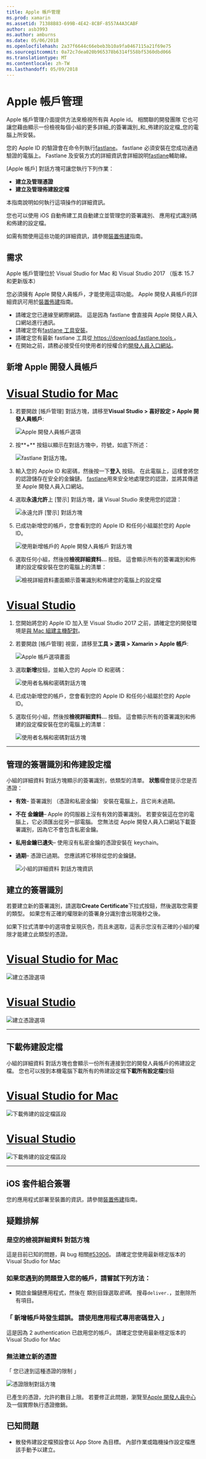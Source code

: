 ```yaml
---
title: Apple 帳戶管理
ms.prod: xamarin
ms.assetid: 71388B83-699B-4E42-8CBF-8557A4A3CABF
author: asb3993
ms.author: amburns
ms.date: 05/06/2018
ms.openlocfilehash: 2a37f6644c66ebeb3b10a9fa0467115a21f69e75
ms.sourcegitcommit: 0a72c7dea020b965378b6314f558bf5360dbd066
ms.translationtype: MT
ms.contentlocale: zh-TW
ms.lasthandoff: 05/09/2018
---
```

# <a name="apple-account-management"></a>Apple 帳戶管理

Apple 帳戶管理介面提供方法來檢視所有與 Apple id。 相關聯的開發團隊 它也可讓您藉由顯示一份檢視每個小組的更多詳細_的簽署識別_和_佈建的設定檔_您的電腦上所安裝。

您的 Apple ID 的驗證會在命令列執行[fastlane](https://fastlane.tools/)。 fastlane 必須安裝在您成功通過驗證的電腦上。 Fastlane 及安裝方式的詳細資訊會詳細說明[fastlane](~/ios/deploy-test/provisioning/fastlane/index.md)輔助線。

[Apple 帳戶] 對話方塊可讓您執行下列作業：

* **建立及管理憑證** 
* **建立及管理佈建設定檔** 

本指南說明如何執行這項操作的詳細資訊。

您也可以使用 iOS 自動佈建工具自動建立並管理您的簽署識別、 應用程式識別碼和佈建的設定檔。

如需有關使用這些功能的詳細資訊，請參閱[裝置佈建](~/ios/get-started/installation/device-provisioning/index.md)指南。
️
## <a name="requirements"></a>需求

Apple 帳戶管理位於 Visual Studio for Mac 和 Visual Studio 2017 （版本 15.7 和更新版本）

您必須擁有 Apple 開發人員帳戶，才能使用這項功能。 Apple 開發人員帳戶的詳細資訊可用於[裝置佈建](~/ios/get-started/installation/device-provisioning/index.md)指南。

- 請確定您已連線至網際網路。 這是因為 fastlane 會直接與 Apple 開發人員入口網站進行通訊。
- 請確定您有[fastlane 工具安裝](~/ios/deploy-test/provisioning/fastlane/index.md#Installation)。
- 請確定您有最新 fastlane 工具從[ https://download.fastlane.tools ](https://download.fastlane.tools)。
- 在開始之前，請務必接受任何使用者的授權合約[開發人員入口網站](https://developer.apple.com/account/)。

## <a name="adding-an-apple-developer-account"></a>新增 Apple 開發人員帳戶

# <a name="visual-studio-for-mactabvsmac"></a>[Visual Studio for Mac](#tab/vsmac)

1. 若要開啟 [帳戶管理] 對話方塊，請移至**Visual Studio > 喜好設定 > Apple 開發人員帳戶**:

    ![Apple 開發人員帳戶選項](apple-account-management-images/image1.png)

2. 按**+** 按鈕以顯示在對話方塊中，符號，如底下所述： 

    ![fastlane 對話方塊。](apple-account-management-images/image2.png)

4. 輸入您的 Apple ID 和密碼，然後按一下**登入** 按鈕。 在此電腦上，這樣會將您的認證儲存在安全的金鑰鏈。 [fastlane](~/ios/deploy-test/provisioning/fastlane/index.md)用來安全地處理您的認證，並將其傳遞至 Apple 開發人員入口網站。
 
5. 選取**永遠允許**上 [警示] 對話方塊，讓 Visual Studio 來使用您的認證：

    ![永遠允許 [警示] 對話方塊](apple-account-management-images/image4.png)

6. 已成功新增您的帳戶，您會看到您的 Apple ID 和任何小組屬於您的 Apple ID。

    ![使用新增帳戶的 Apple 開發人員帳戶 對話方塊](apple-account-management-images/image5.png)

7. 選取任何小組，然後按**檢視詳細資料...** 按鈕。 這會顯示所有的簽署識別和佈建的設定檔安裝在您的電腦上的清單：

    ![檢視詳細資料畫面顯示簽署識別和佈建您的電腦上的設定檔](apple-account-management-images/image6.png)

# <a name="visual-studiotabvswin"></a>[Visual Studio](#tab/vswin)

1. 您開始將您的 Apple ID 加入至 Visual Studio 2017 之前，請確定您的開發環境是[與 Mac 組建主機配對](~/ios/get-started/installation/windows/connecting-to-mac/index.md)。

1. 若要開啟 [帳戶管理] 視窗，請移至**工具 > 選項 > Xamarin > Apple 帳戶**:

    ![Apple 帳戶選項畫面](apple-account-management-images/prov1.png)

1. 選取**新增**按鈕，並輸入您的 Apple ID 和密碼：

    ![使用者名稱和密碼對話方塊](apple-account-management-images/prov1a.png)

1. 已成功新增您的帳戶，您會看到您的 Apple ID 和任何小組屬於您的 Apple ID。
 
1. 選取任何小組，然後按**檢視詳細資料...** 按鈕。 這會顯示所有的簽署識別和佈建的設定檔安裝在您的電腦上的清單：

    ![使用者名稱和密碼對話方塊](apple-account-management-images/prov2.png)

-----


## <a name="managing-signing-identities-and-provisioning-profiles"></a>管理的簽署識別和佈建設定檔

小組的詳細資料 對話方塊顯示的簽署識別，依類型的清單。 **狀態**欄會提示您是否憑證： 

* **有效**– 簽署識別 （憑證和私密金鑰） 安裝在電腦上，且它尚未過期。

* **不在 金鑰鏈**– Apple 的伺服器上沒有有效的簽署識別。 若要安裝這在您的電腦上，它必須匯出從另一部電腦。 您無法從 Apple 開發人員入口網站下載簽署識別，因為它不會包含私密金鑰。

* **私用金鑰已遺失**– 使用沒有私密金鑰的憑證安裝在 keychain。

* **過期**– 憑證已過期。 您應該將它移除從您的金鑰鏈。

  ![小組的詳細資料 對話方塊資訊](apple-account-management-images/image7.png)

## <a name="create-a-signing-identities"></a>建立的簽署識別

若要建立新的簽署識別，請選取**Create Certificate**下拉式按鈕，然後選取您需要的類型。 如果您有正確的權限新的簽署身分識別會出現幾秒之後。

如果下拉式清單中的選項會呈現灰色，而且未選取，這表示您沒有正確的小組的權限才能建立此類型的憑證。

# <a name="visual-studio-for-mactabvsmac"></a>[Visual Studio for Mac](#tab/vsmac)

![建立憑證選項](apple-account-management-images/image8.png)

# <a name="visual-studiotabvswin"></a>[Visual Studio](#tab/vswin)

![建立憑證選項](apple-account-management-images/prov3.png)

-----

## <a name="download-provisioning-profiles"></a>下載佈建設定檔

小組的詳細資料 對話方塊也會顯示一份所有連接到您的開發人員帳戶的佈建設定檔。 您也可以按到本機電腦下載所有的佈建設定檔**下載所有設定檔**按鈕

# <a name="visual-studio-for-mactabvsmac"></a>[Visual Studio for Mac](#tab/vsmac)

![下載佈建的設定檔區段](apple-account-management-images/image9.png)

# <a name="visual-studiotabvswin"></a>[Visual Studio](#tab/vswin)

![下載佈建的設定檔區段](apple-account-management-images/prov4.png)

-----

## <a name="ios-bundle-signing"></a>iOS 套件組合簽署

您的應用程式部署至裝置的資訊，請參閱[裝置佈建](~/ios/get-started/installation/device-provisioning/index.md)指南。

## <a name="troubleshooting"></a>疑難排解

### <a name="view-details-dialog-is-empty"></a>是空的檢視詳細資料 對話方塊

這是目前已知的問題，與 bug 相關[#53906](https://bugzilla.xamarin.com/show_bug.cgi?id=53906)。 請確定您使用最新穩定版本的 Visual Studio for Mac

### <a name="if-you-are-experiencing-issues-logging-in-your-account-please-try-the-following"></a>如果您遇到的問題登入您的帳戶，請嘗試下列方法：

* 開啟金鑰鏈應用程式，然後在 類別目錄選取*密碼*。 搜尋`deliver.`，並刪除所有項目。

### <a name="error-adding-account-please-sign-in-with-an-app-specific-password"></a>「 新增帳戶時發生錯誤。 請使用應用程式專用密碼登入 」

這是因為 2 authentication 已啟用您的帳戶。 請確定您使用最新穩定版本的 Visual Studio for Mac

### <a name="failed-to-create-new-certificate"></a>無法建立新的憑證
「 您已達到這種憑證的限制 」

![憑證限制對話方塊](apple-account-management-images/image10.png)

已產生的憑證，允許的數目上限。 若要修正此問題，瀏覽至[Apple 開發人員中心](https://developer.apple.com/account/ios/certificate/distribution)及一個實際執行憑證撤銷。

## <a name="known-issues"></a>已知問題

* 散發佈建設定檔預設會以 App Store 為目標。 內部作業或臨機操作設定檔應該手動予以建立。
